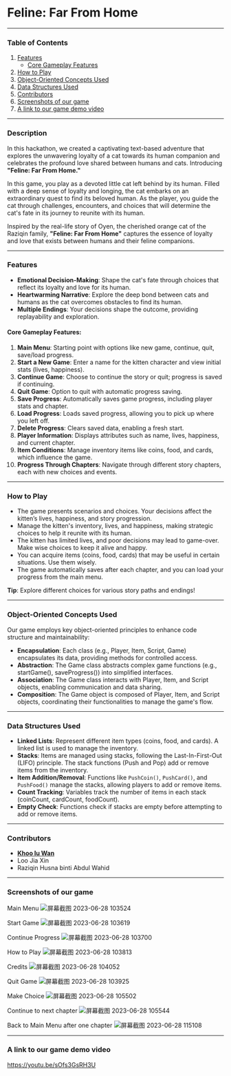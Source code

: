 # **Feline: Far From Home**

---

### **Table of Contents**
1. [Features](#features)
   - [Core Gameplay Features](#core-gameplay-features)
2. [How to Play](#how-to-play)
3. [Object-Oriented Concepts Used](#object-oriented-concepts-used)
4. [Data Structures Used](#data-structures-used)
5. [Contributors](#contributors)
6. [Screenshots of our game](#screenshots-of-our-game)
7. [A link to our game demo video](#license)

---

### **Description**
In this hackathon, we created a captivating text-based adventure that explores the unwavering loyalty of a cat towards its human companion and celebrates the profound love shared between humans and cats. Introducing **"Feline: Far From Home."**

In this game, you play as a devoted little cat left behind by its human. Filled with a deep sense of loyalty and longing, the cat embarks on an extraordinary quest to find its beloved human. As the player, you guide the cat through challenges, encounters, and choices that will determine the cat's fate in its journey to reunite with its human.

Inspired by the real-life story of Oyen, the cherished orange cat of the Raziqin family, **"Feline: Far From Home"** captures the essence of loyalty and love that exists between humans and their feline companions.

---

### **Features**

- **Emotional Decision-Making**: Shape the cat's fate through choices that reflect its loyalty and love for its human.
- **Heartwarming Narrative**: Explore the deep bond between cats and humans as the cat overcomes obstacles to find its human.
- **Multiple Endings**: Your decisions shape the outcome, providing replayability and exploration.

#### **Core Gameplay Features:**
1. **Main Menu**: Starting point with options like new game, continue, quit, save/load progress.
2. **Start a New Game**: Enter a name for the kitten character and view initial stats (lives, happiness).
3. **Continue Game**: Choose to continue the story or quit; progress is saved if continuing.
4. **Quit Game**: Option to quit with automatic progress saving.
5. **Save Progress**: Automatically saves game progress, including player stats and chapter.
6. **Load Progress**: Loads saved progress, allowing you to pick up where you left off.
7. **Delete Progress**: Clears saved data, enabling a fresh start.
8. **Player Information**: Displays attributes such as name, lives, happiness, and current chapter.
9. **Item Conditions**: Manage inventory items like coins, food, and cards, which influence the game.
10. **Progress Through Chapters**: Navigate through different story chapters, each with new choices and events.

---

### **How to Play**
- The game presents scenarios and choices. Your decisions affect the kitten’s lives, happiness, and story progression.
- Manage the kitten's inventory, lives, and happiness, making strategic choices to help it reunite with its human.
- The kitten has limited lives, and poor decisions may lead to game-over. Make wise choices to keep it alive and happy.
- You can acquire items (coins, food, cards) that may be useful in certain situations. Use them wisely.
- The game automatically saves after each chapter, and you can load your progress from the main menu.

**Tip**: Explore different choices for various story paths and endings!

---

### **Object-Oriented Concepts Used**
Our game employs key object-oriented principles to enhance code structure and maintainability:

- **Encapsulation**: Each class (e.g., Player, Item, Script, Game) encapsulates its data, providing methods for controlled access.
- **Abstraction**: The Game class abstracts complex game functions (e.g., startGame(), saveProgress()) into simplified interfaces.
- **Association**: The Game class interacts with Player, Item, and Script objects, enabling communication and data sharing.
- **Composition**: The Game object is composed of Player, Item, and Script objects, coordinating their functionalities to manage the game's flow.

---

### **Data Structures Used**

- **Linked Lists**: Represent different item types (coins, food, and cards). A linked list is used to manage the inventory.
- **Stacks**: Items are managed using stacks, following the Last-In-First-Out (LIFO) principle. The stack functions (Push and Pop) add or remove items from the inventory.
- **Item Addition/Removal**: Functions like `PushCoin()`, `PushCard()`, and `PushFood()` manage the stacks, allowing players to add or remove items.
- **Count Tracking**: Variables track the number of items in each stack (coinCount, cardCount, foodCount).
- **Empty Check**: Functions check if stacks are empty before attempting to add or remove items.

---

### **Contributors**
- **[Khoo Iu Wan](https://github.com/wuik1112)**
- Loo Jia Xin
- Raziqin Husna binti Abdul Wahid
  
---

### Screenshots of our game
Main Menu
![屏幕截图 2023-06-28 103524](https://github.com/iuw1112/CPT113-G5-Hackathon-2/assets/119191251/7b076b04-8a46-43a1-a351-6d78e2477cdc)

Start Game
![屏幕截图 2023-06-28 103619](https://github.com/iuw1112/CPT113-G5-Hackathon-2/assets/119191251/0ed1eea9-9099-4b4d-a8d4-d321680a5d66)

Continue Progress
![屏幕截图 2023-06-28 103700](https://github.com/iuw1112/CPT113-G5-Hackathon-2/assets/119191251/9a6409d7-2574-4071-af65-51d633ac6348)

How to Play
![屏幕截图 2023-06-28 103813](https://github.com/iuw1112/CPT113-G5-Hackathon-2/assets/119191251/0cf45003-d8b0-4520-b385-f674d0920bdb)

Credits
![屏幕截图 2023-06-28 104052](https://github.com/iuw1112/CPT113-G5-Hackathon-2/assets/119191251/1bde12f0-7097-4b9a-baed-ad40c1296a58)

Quit Game
![屏幕截图 2023-06-28 103925](https://github.com/iuw1112/CPT113-G5-Hackathon-2/assets/119191251/fe3b8955-9f39-40e9-a9c8-72cb3994fd5f)

Make Choice
![屏幕截图 2023-06-28 105502](https://github.com/iuw1112/CPT113-G5-Hackathon-2/assets/119191251/9a1275de-8a4c-4396-9263-e2b24abda2f1)

Continue to next chapter 
![屏幕截图 2023-06-28 105544](https://github.com/iuw1112/CPT113-G5-Hackathon-2/assets/119191251/6759cdde-b429-4dc2-befc-8c138c63ec42)

Back to Main Menu after one chapter
![屏幕截图 2023-06-28 115108](https://github.com/iuw1112/CPT113-G5-Hackathon-2/assets/119191251/04754b09-cd62-4a90-9090-d7d9653c00c5)

---

### A link to our game demo video
https://youtu.be/sOfs3GsRH3U
